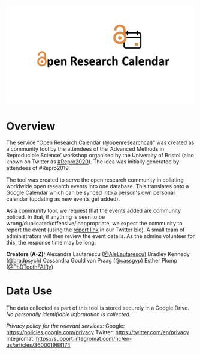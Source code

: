 ![logo](/Documents/Images/logo_wide.png)

# **Overview**

The service “Open Research Calendar ([@openresearchcal](https://twitter.com/OpenResearchCal))” was created as a community tool by the attendees of the ‘Advanced Methods in Reproducible Science’ workshop organised by the University of Bristol (also known on Twitter as [#Repro2020](https://twitter.com/search?q=%23Repro2020)). The idea was initially generated by attendees of #Repro2019.

The tool was created to serve the open research community in collating worldwide open research events into one database. This translates onto a Google Calendar which can be synced into a person's own personal calendar (updating as new events get added). 

As a community tool, we request that the events added are community policed. In that, if anything is seen to be wrong/duplicated/offensive/inappropriate, we expect the community to report the event (using the [report link](http://tinyurl.com/rcu66l8) in our Twitter bio). A small team of administrators will then review the event details. As the admins volunteer for this, the response time may be long.

**Creators (A-Z):**
Alexandra Lautarescu ([@AleLautarescu](https://twitter.com/AleLautarescu))
Bradley Kennedy ([@bradpsych](https://twitter.com/bradpsych))
Cassandra Gould van Praag ([@cassgvp](https://twitter.com/cassgvp))
Esther Plomp ([@PhDToothFAIRy](https://twitter.com/PhDToothFAIRy))

# **Data Use**
The data collected as part of this tool is stored securely in a Google Drive. *No personally identifiable information is collected.*

*Privacy policy for the relevant services:*
Google: https://policies.google.com/privacy 
Twitter: https://twitter.com/en/privacy 
Integromat: https://support.integromat.com/hc/en-us/articles/360001988174
